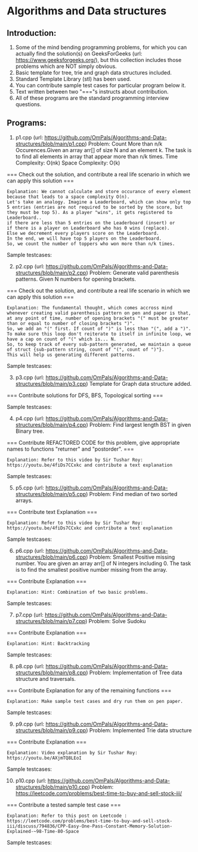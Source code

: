 # Algorithms and Data structures

## Introduction:
1) Some of the mind bending programming problems, for which you can actually find the solution(s) on GeeksForGeeks (url: https://www.geeksforgeeks.org/), but this collection includes those problems which are NOT simply obvious.
2) Basic template for tree, trie and graph data structures included.
3) Standard Template Library (stl) has been used. 
4) You can contribute sample test cases for particular program below it.
5) Text written between two "==="s instructs about contribution. 
6) All of these programs are the standard programming interview questions.

## Programs: 
1) p1.cpp (url: https://github.com/OmPals/Algorithms-and-Data-structures/blob/main/p1.cpp)
Problem: Count More than n/k Occurences.Given an array arr[] of size N and an element k. The task is to find all elements in array that appear more than n/k times. 
Time Complexity: O(nk)
Space Complexity: O(k)

=== Check out the solution, and contribute a real life scenario in which we can apply this solution ===

    Explanation: We cannot calculate and store occurance of every element because that leads to a space complexity O(n). 
    Let's take an analogy. Imagine a Leaderboard, which can show only top 5 entries (entries are not required to be sorted by the score, but they must be top 5). As a player "wins", it gets registered to Leaderboard.. 
    if there are less than 5 entries on the Leaderboard (insert) or
    if there is a player on Leaderboard who has 0 wins (replace).
    Else we decrement every players score on the Leaderboard.
    In the end, we will have top 5 players on the Leaderboard. 
    So, we count the number of toppers who won more than n/k times.

Sample testcases: 

2) p2.cpp (url: https://github.com/OmPals/Algorithms-and-Data-structures/blob/main/p2.cpp)
Problem: Generate valid parenthesis patterns. Given N numbers for opening brackets.

=== Check out the solution, and contribute a real life scenario in which we can apply this solution ===

    Explanation: The fundamental thought, which comes accross mind whenever creating valid parenthesis pattern on pen and paper is that, at any point of time, number of opening brackets "(" must be greater than or equal to number of closing brackets ")". 
    So, we add an "(" first. If count of ")" is less than "(", add a ")". To make sure this loop don't reiterate to itself in infinite loop, we have a cap on count of "(" which is... N.
    So, to keep track of every sub-pattern generated, we maintain a queue of struct {sub-pattern string, count of "(", count of ")"}.
    This will help us generating different patterns.

Sample testcases:     

3) p3.cpp (url: https://github.com/OmPals/Algorithms-and-Data-structures/blob/main/p3.cpp) 
Template for Graph data structure added.

=== Contribute solutions for DFS, BFS, Topological sorting ===

Sample testcases: 

4) p4.cpp (url: https://github.com/OmPals/Algorithms-and-Data-structures/blob/main/p4.cpp) 
Problem: Find largest length BST in given Binary tree.

=== Contribute REFACTORED CODE for this problem, give appropriate names to functions "returner" and "postorder". ===

    Explanation: Refer to this video by Sir Tushar Roy: https://youtu.be/4fiDs7CCxkc and contribute a text explanation

Sample testcases: 

5) p5.cpp (url: https://github.com/OmPals/Algorithms-and-Data-structures/blob/main/p5.cpp)
Problem: Find median of two sorted arrays. 

=== Contribute text Explanation ===

    Explanation: Refer to this video by Sir Tushar Roy: https://youtu.be/4fiDs7CCxkc and contribute a text explanation

Sample testcases: 

6) p6.cpp (url: https://github.com/OmPals/Algorithms-and-Data-structures/blob/main/p6.cpp) 
Problem: Smallest Positive missing number. You are given an array arr[] of N integers including 0. The task is to find the smallest positive number missing from the array.

=== Contribute Explanation ===

    Explanation: Hint: Combination of two basic problems.
    
Sample testcases: 

7) p7.cpp (url: https://github.com/OmPals/Algorithms-and-Data-structures/blob/main/p7.cpp)
Problem: Solve Sudoku

=== Contribute Explanation ===

    Explanation: Hint: Backtracking
   
Sample testcases: 
 
8) p8.cpp (url: https://github.com/OmPals/Algorithms-and-Data-structures/blob/main/p8.cpp) Problem: Implementation of Tree data structure and traversals.

=== Contribute Explanation for any of the remaining functions ===

    Explanation: Make sample test cases and dry run them on pen paper. 
    
Sample testcases: 

9) p9.cpp (url: https://github.com/OmPals/Algorithms-and-Data-structures/blob/main/p9.cpp)
Problem: Implemented Trie data structure

=== Contribute Explanation ===

    Explanation: Video explanation by Sir Tushar Roy: https://youtu.be/AXjmTQ8LEoI

Sample testcases: 

10) p10.cpp (url: https://github.com/OmPals/Algorithms-and-Data-structures/blob/main/p10.cpp)
Problem: https://leetcode.com/problems/best-time-to-buy-and-sell-stock-iii/

=== Contribute a tested sample test case ===

    Explanation: Refer to this post on Leetcode :  https://leetcode.com/problems/best-time-to-buy-and-sell-stock-iii/discuss/794836/CPP-Easy-One-Pass-Constant-Memory-Solution-Explained-~98-Time-80-Space
    
Sample testcases: 
